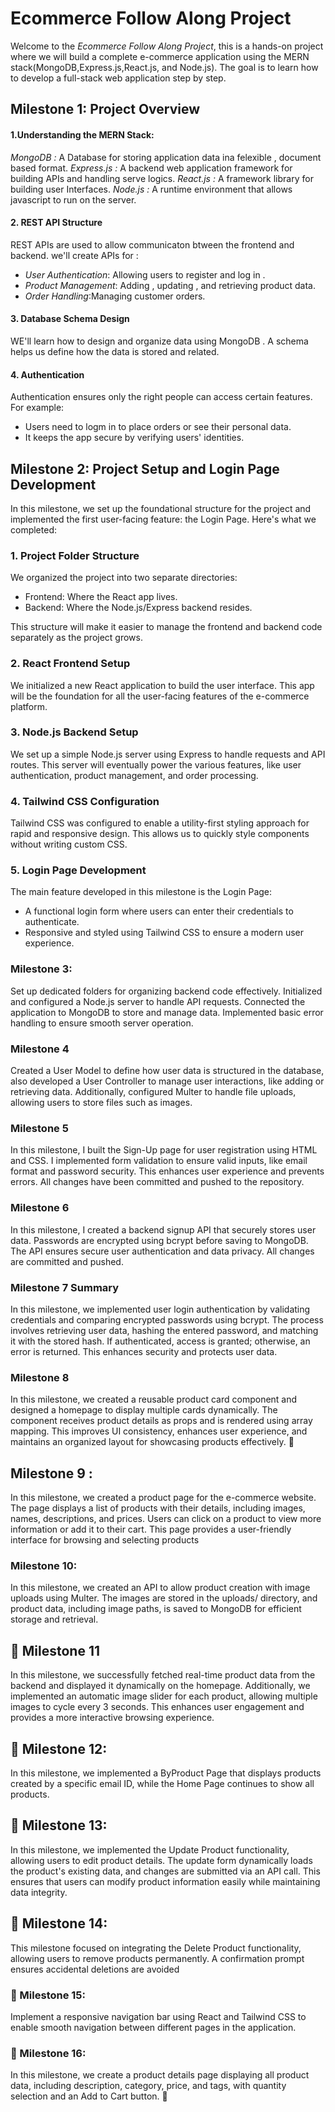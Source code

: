 # Ecommerce Follow Along Project
Welcome to the *Ecommerce Follow Along Project*, this is a hands-on project where we will build a complete e-commerce application using the MERN stack(MongoDB,Express.js,React.js, and Node.js). The goal is to learn how to develop a full-stack web application step by step.

## Milestone 1: Project Overview 

#### 1.Understanding the MERN Stack:
*MongoDB :* A Database for storing application data ina felexible , document based format.
*Express.js :* A backend web application framework for building APIs and handling serve logics.
*React.js :* A framework library for building user Interfaces.
*Node.js :* A runtime environment that allows javascript to run on the server.

#### 2. REST API Structure
REST APIs are used to allow communicaton btween the frontend and backend.
we'll create APIs for :
- *User Authentication*: Allowing users to register and log in .
- *Product Management*: Adding , updating , and retrieving product data.
- *Order Handling*:Managing customer orders.

#### 3. Database Schema Design 
WE'll learn how to design and organize data using MongoDB . A schema helps us define how the data is stored and related.

#### 4. Authentication 
Authentication ensures only the right people can access certain features. For example:
- Users need to logm in to place orders or see their personal data.
- It keeps the app secure by verifying users' identities.
## Milestone 2: Project Setup and Login Page Development

In this milestone, we set up the foundational structure for the project and implemented the first user-facing feature: the Login Page. Here's what we completed:

### 1. Project Folder Structure
We organized the project into two separate directories:
- Frontend: Where the React app lives.
- Backend: Where the Node.js/Express backend resides.

This structure will make it easier to manage the frontend and backend code separately as the project grows.

### 2. React Frontend Setup
We initialized a new React application to build the user interface. This app will be the foundation for all the user-facing features of the e-commerce platform.

### 3. Node.js Backend Setup
We set up a simple Node.js server using Express to handle requests and API routes. This server will eventually power the various features, like user authentication, product management, and order processing.

### 4. Tailwind CSS Configuration
Tailwind CSS was configured to enable a utility-first styling approach for rapid and responsive design. This allows us to quickly style components without writing custom CSS.

### 5. Login Page Development
The main feature developed in this milestone is the Login Page:
- A functional login form where users can enter their credentials to authenticate.
- Responsive and styled using Tailwind CSS to ensure a modern user experience.

### Milestone 3:
Set up dedicated folders for organizing backend code effectively. Initialized and configured a Node.js server to handle API requests. Connected the application to MongoDB to store and manage data. Implemented basic error handling to ensure smooth server operation. 

### Milestone 4
Created a User Model to define how user data is structured in the database, also developed a User Controller to manage user interactions, like adding or retrieving data. Additionally, configured Multer to handle file uploads, allowing users to store files such as images.

### Milestone 5 
In this milestone, I built the Sign-Up page for user registration using HTML and CSS. I implemented form validation to ensure valid inputs, like email format and password security. This enhances user experience and prevents errors. All changes have been committed and pushed to the repository.

### Milestone 6 
In this milestone, I created a backend signup API that securely stores user data. Passwords are encrypted using bcrypt before saving to MongoDB. The API ensures secure user authentication and data privacy. All changes are committed and pushed. 

### Milestone 7 Summary
In this milestone, we implemented user login authentication by validating credentials and comparing encrypted passwords using bcrypt. The process involves retrieving user data, hashing the entered password, and matching it with the stored hash. If authenticated, access is granted; otherwise, an error is returned. This enhances security and protects user data. 

### Milestone 8
In this milestone, we created a reusable product card component and designed a homepage to display multiple cards dynamically. The component receives product details as props and is rendered using array mapping. This improves UI consistency, enhances user experience, and maintains an organized layout for showcasing products effectively. 🚀

## Milestone 9 :
In this milestone, we created a product page for the e-commerce website. The page displays a list of products with their details, including images, names, descriptions, and prices. Users can click on a product to view more information or add it to their cart. This page provides a user-friendly interface for browsing and selecting products 

### Milestone 10:
In this milestone, we created an API to allow product creation with image uploads using Multer. The images are stored in the uploads/ directory, and product data, including image paths, is saved to MongoDB for efficient storage and retrieval.

## 🌟 Milestone 11
In this milestone, we successfully fetched real-time product data from the backend and displayed it dynamically on the homepage. Additionally, we implemented an automatic image slider for each product, allowing multiple images to cycle every 3 seconds. This enhances user engagement and provides a more interactive browsing experience.

 ## 🌟 Milestone 12:
In this milestone, we implemented a ByProduct Page that displays products created by a specific email ID, while the Home Page continues to show all products.

 ## 🌟 Milestone 13:
In this milestone, we implemented the Update Product functionality, allowing users to edit product details. The update form dynamically loads the product's existing data, and changes are submitted via an API call. This ensures that users can modify product information easily while maintaining data integrity.

 ## 🌟 Milestone 14:
This milestone focused on integrating the Delete Product functionality, allowing users to remove products permanently. A confirmation prompt ensures accidental deletions are avoided 

### 🌟 Milestone 15:
Implement a responsive navigation bar using React and Tailwind CSS to enable smooth navigation between different pages in the application.

### 🌟 Milestone 16:
In this milestone, we create a product details page displaying all product data, including description, category, price, and tags, with quantity selection and an Add to Cart button. 🚀